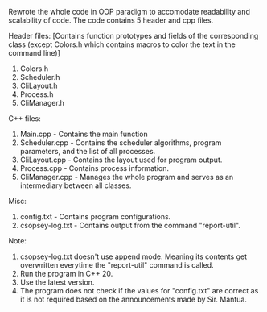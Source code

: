 Rewrote the whole code in OOP paradigm to accomodate readability and scalability of code. The code contains 5 header and cpp files.

Header files: [Contains function prototypes and fields of the corresponding class (except Colors.h which contains macros to color the text in the command line)]
1) Colors.h
2) Scheduler.h
3) CliLayout.h
4) Process.h
5) CliManager.h

C++ files:
1) Main.cpp - Contains the main function
2) Scheduler.cpp - Contains the scheduler algorithms, program parameters, and the list of all processes.
3) CliLayout.cpp - Contains the layout used for program output.
4) Process.cpp - Contains process information.
5) CliManager.cpp - Manages the whole program and serves as an intermediary between all classes.

Misc:
1) config.txt - Contains program configurations.
2) csopsey-log.txt - Contains output from the command "report-util".

Note:
1) csopsey-log.txt doesn't use append mode. Meaning its contents get overwritten everytime the "report-util" command is called.
2) Run the program in C++ 20.
3) Use the latest version.
4) The program does not check if the values for "config.txt" are correct as it is not required based on the announcements made by Sir. Mantua.
